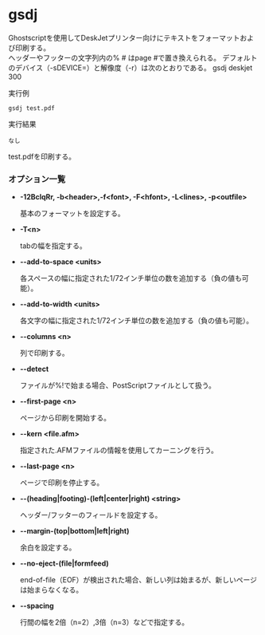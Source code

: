 [](ファイル名はコマンド名.md)
# gsdj
Ghostscriptを使用してDeskJetプリンター向けにテキストをフォーマットおよび印刷する。  
ヘッダーやフッターの文字列内の% # はpage #で置き換えられる。
デフォルトのデバイス（-sDEVICE=）と解像度（-r）は次のとおりである。
  gsdj  deskjet  300
  

  実行例 [](変更しない)
  
  ```
  gsdj test.pdf
  ```


  実行結果　[](変更しない)


  ```
  なし
  ```
  test.pdfを印刷する。

### オプション一覧




- **-12BclqRr, -b\<header>,-f\<font>, -F\<hfont>, -L\<lines>, -p\<outfile>**
  
  基本のフォーマットを設定する。

- **-T\<n>** 
    
  tabの幅を指定する。
  
- **--add-to-space \<units>**
  
  各スペースの幅に指定された1/72インチ単位の数を追加する（負の値も可能）。

- **--add-to-width \<units>** 
    
  各文字の幅に指定された1/72インチ単位の数を追加する（負の値も可能）。
  
- **--columns \<n>**
  
  <n>列で印刷する。

- **--detect** 
    
  ファイルが%!で始まる場合、PostScriptファイルとして扱う。

- **--first-page \<n>**
  
  ページ<n>から印刷を開始する。

- **--kern \<file.afm>** 
    
  指定された.AFMファイルの情報を使用してカーニングを行う。

- **--last-page \<n>**
  
  ページ<n>で印刷を停止する。

- **--(heading|footing)-(left|center|right) \<string>** 
    
  ヘッダー/フッターのフィールドを設定する。

- **--margin-(top|bottom|left|right) <inches>** 
    
  余白を設定する。

- **--no-eject-(file|formfeed)** 
    
  end-of-file（EOF）が検出された場合、新しい列は始まるが、新しいページは始まらなくなる。

- **--spacing <n>** 
    
  行間の幅を2倍（n=2）,3倍（n=3）などで指定する。    